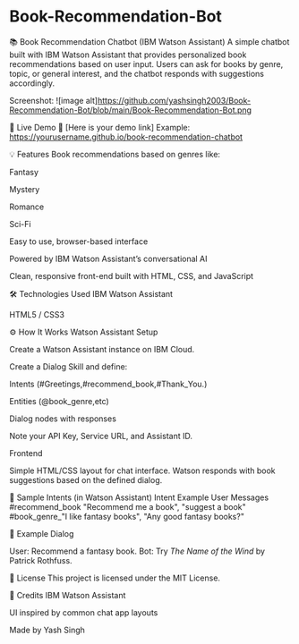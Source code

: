 # Book-Recommendation-Bot
📚 Book Recommendation Chatbot (IBM Watson Assistant)
A simple chatbot built with IBM Watson Assistant that provides personalized book recommendations based on user input. Users can ask for books by genre, topic, or general interest, and the chatbot responds with suggestions accordingly.

Screenshot:
![image alt]https://github.com/yashsingh2003/Book-Recommendation-Bot/blob/main/Book-Recommendation-Bot.png

🚀 Live Demo
🔗 [Here is your demo link]
Example: https://yourusername.github.io/book-recommendation-chatbot

💡 Features
Book recommendations based on genres like:

Fantasy

Mystery

Romance

Sci-Fi

Easy to use, browser-based interface

Powered by IBM Watson Assistant’s conversational AI

Clean, responsive front-end built with HTML, CSS, and JavaScript

🛠️ Technologies Used
IBM Watson Assistant

HTML5 / CSS3 

⚙️ How It Works
Watson Assistant Setup

Create a Watson Assistant instance on IBM Cloud.

Create a Dialog Skill and define:

Intents (#Greetings,#recommend_book,#Thank_You.)

Entities (@book_genre,etc)

Dialog nodes with responses

Note your API Key, Service URL, and Assistant ID.

Frontend

Simple HTML/CSS layout for chat interface.
Watson responds with book suggestions based on the defined dialog.


🧠 Sample Intents (in Watson Assistant)
Intent	Example User Messages
#recommend_book	"Recommend me a book", "suggest a book"
#book_genre_"I like fantasy books", "Any good fantasy books?"


💬 Example Dialog

User: Recommend a fantasy book.
Bot: Try *The Name of the Wind* by Patrick Rothfuss.


📜 License
This project is licensed under the MIT License.

🙌 Credits
IBM Watson Assistant

UI inspired by common chat app layouts

Made by Yash Singh

